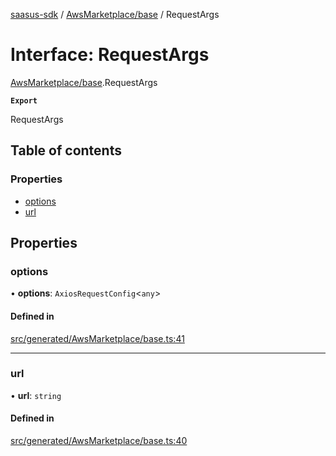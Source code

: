 [saasus-sdk](../README.md) / [AwsMarketplace/base](../modules/AwsMarketplace_base.md) / RequestArgs

# Interface: RequestArgs

[AwsMarketplace/base](../modules/AwsMarketplace_base.md).RequestArgs

**`Export`**

RequestArgs

## Table of contents

### Properties

- [options](AwsMarketplace_base.RequestArgs.md#options)
- [url](AwsMarketplace_base.RequestArgs.md#url)

## Properties

### options

• **options**: `AxiosRequestConfig`\<`any`\>

#### Defined in

[src/generated/AwsMarketplace/base.ts:41](https://github.com/saasus-platform/saasus-sdk-javascript/blob/55abc15/src/generated/AwsMarketplace/base.ts#L41)

___

### url

• **url**: `string`

#### Defined in

[src/generated/AwsMarketplace/base.ts:40](https://github.com/saasus-platform/saasus-sdk-javascript/blob/55abc15/src/generated/AwsMarketplace/base.ts#L40)
